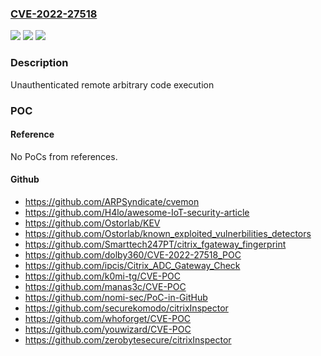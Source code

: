 ### [CVE-2022-27518](https://cve.mitre.org/cgi-bin/cvename.cgi?name=CVE-2022-27518)
![](https://img.shields.io/static/v1?label=Product&message=Citrix%20Gateway%2C%20Citrix%20ADC%20&color=blue)
![](https://img.shields.io/static/v1?label=Version&message=%3D%2012.1%20&color=brighgreen)
![](https://img.shields.io/static/v1?label=Vulnerability&message=CWE-664%3A%20Improper%20Control%20of%20a%20Resource%20Through%20its%20Lifetime%20&color=brighgreen)

### Description

Unauthenticated remote arbitrary code execution

### POC

#### Reference
No PoCs from references.

#### Github
- https://github.com/ARPSyndicate/cvemon
- https://github.com/H4lo/awesome-IoT-security-article
- https://github.com/Ostorlab/KEV
- https://github.com/Ostorlab/known_exploited_vulnerbilities_detectors
- https://github.com/Smarttech247PT/citrix_fgateway_fingerprint
- https://github.com/dolby360/CVE-2022-27518_POC
- https://github.com/ipcis/Citrix_ADC_Gateway_Check
- https://github.com/k0mi-tg/CVE-POC
- https://github.com/manas3c/CVE-POC
- https://github.com/nomi-sec/PoC-in-GitHub
- https://github.com/securekomodo/citrixInspector
- https://github.com/whoforget/CVE-POC
- https://github.com/youwizard/CVE-POC
- https://github.com/zerobytesecure/citrixInspector

